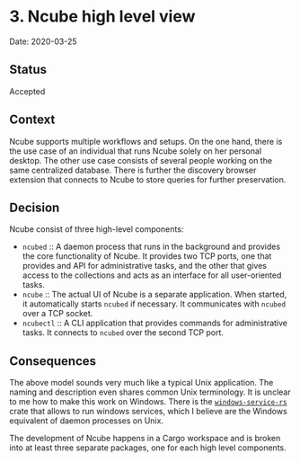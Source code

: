 # 3. Ncube high level view

Date: 2020-03-25

## Status

Accepted

## Context

Ncube supports multiple workflows and setups. On the one hand, there is the use
case of an individual that runs Ncube solely on her personal desktop. The other
use case consists of several people working on the same centralized database.
There is further the discovery browser extension that connects to Ncube to store
queries for further preservation.

## Decision

Ncube consist of three high-level components:

- `ncubed` :: A daemon process that runs in the background and provides the core
  functionality of Ncube. It provides two TCP ports, one that provides and API
  for administrative tasks, and the other that gives access to the collections
  and acts as an interface for all user-oriented tasks.
- `ncube` :: The actual UI of Ncube is a separate application. When started, it
  automatically starts `ncubed` if necessary. It communicates with `ncubed` over
  a TCP socket.
- `ncubectl` :: A CLI application that provides commands for administrative
  tasks. It connects to `ncubed` over the second TCP port.

## Consequences

The above model sounds very much like a typical Unix application. The naming and
description even shares common Unix terminology. It is unclear to me how to make
this work on Windows. There is the
[`windows-service-rs`](https://github.com/mullvad/windows-service-rs) crate that
allows to run windows services, which I believe are the Windows equivalent of
daemon processes on Unix.

The development of Ncube happens in a Cargo workspace and is broken into at
least three separate packages, one for each high level components.
